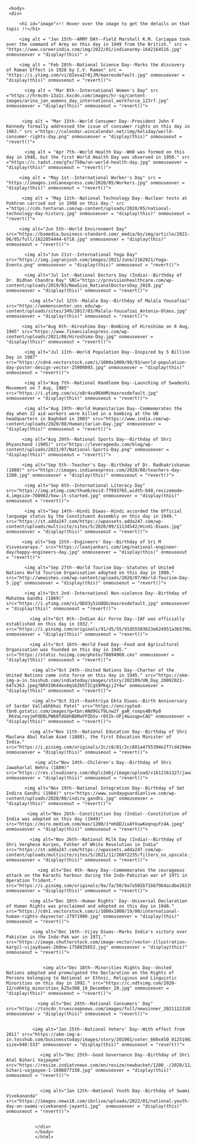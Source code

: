 <!DOCTYPE html> 
<html> 
<head> 
<title>My Sun Sign Infos</title> 
</head>
<script> 
function display(element){   
  document.getElementById('image').innerHTML =element.alt;
  } 
function revert(){  
  document.getElementById('image').innerHTML = "Hover over an image to get the details about it!! "; 
  }
</script> 
<style>  
#image{     
  width: 1300px; 
  height: 100px;
  border:10px ridge darkred ;
  background-color: honeydew; 
  background-repeat: no-repeat;
  color:navy;
  background-size: 100%;
  font-family: Didot;
     font-size: 150%;  
     line-height: 60px; 
     text-align: center; 
     } 
     img{  
     width: 125px;
     height: 125px;
     border-radius: 20%;
     }  
     </style>
     
     <body>
     <div>
       
         <h1 id="image">!! Hover over the image to get the details on that topic !!</h1>   
         
         <img alt = "Jan 15th--ARMY DAY--Field Marshall K.M. Cariappa took over the command of Army on this day in 1949 from the British." src = "https://www.careerindia.com/img/2022/01/indianarmy-1642164516.jpg" onmouseover = "display(this)" >
         
         <img alt = "Feb 28th--National Science Day--Marks the discovery of Raman Effect in 1928 by C.V. Raman" src = "https://i.ytimg.com/vi/QIevaZr8jJM/maxresdefault.jpg" onmouseover = "display(this)" onmouseout = "revert()"> 
         
           <img alt = "Mar 8th--International Women's Day" src ="https://hrmcdn-13a1c.kxcdn.com/images/hr-sg/content-images/arina_jan_womens_day_international_workforce_123rf.jpg"  onmouseover = "display(this)" onmouseout = "revert()"> 
           
           
          <img alt = "Mar 15th--World Consumer Day--President John F Kennedy formally addressed the issue of consumer rights on this day in 1963." src ="https://calendar.wincalendar.net/img/holiday/world-consumer-rights-day.png" onmouseover = "display(this)" onmouseout = "revert()"> 
          
           <img alt = "Apr 7th--World Health Day--WHO was formed on this day in 1948, but the first World Health Day was observed in 1950." src ="https://c.tadst.com/gfx/750w/un-world-health-day.jpg" onmouseover = "display(this)" onmouseout = "revert()"> 
           
         <img alt = "May 1st--International Worker's Day" src = "https://images.indianexpress.com/2020/05/Workers.jpg" onmouseover = "display(this)" onmouseout = "revert()"> 
         
          <img alt = "May 11th--National Technology Day--Nuclear tests at Pokhran carried out in 1998 on this day." src ="https://cdn.tentaran.com/wp-content/uploads/2020/05/national-technology-day-history.jpg" onmouseover = "display(this)" onmouseout = "revert()"> 
          
         <img alt="Jun 5th--World Environment Day" src="https://bsmedia.business-standard.com/_media/bs/img/article/2021-06/05/full/1622854444-6718.jpg" onmouseover = "display(this)" onmouseout = "revert()"> 
         
           <img alt="Jun 21st--International Yoga Day" src="https://img.jagranjosh.com/images/2021/June/2162021/Yoga-Events.png" onmouseover = "display(this)" onmouseout = "revert()"> 
           
           <img alt="Jul 1st--National Doctors Day (India)--Birthday of Dr. Bidhan Chandra Ray" SRC="https://provisionhealthcare.com/wp-content/uploads/2019/03/NewSize_NationalDoctorsDay_2019.jpg" onmouseover = "display(this)" onmouseout = "revert()"> 
           
             <img alt="Jul 12th--Malala Day--Birthday of Malala Yousafzai" src="https://womenscenter.unc.edu/wp-content/uploads/sites/349/2017/03/Malala-Yousafzai_Antonio-Olmos.jpg" onmouseover = "display(this)" onmouseout = "revert()">
             
          <img alt="Aug 6th--Hiroshima Day--Bombing of Hiroshima on 6 Aug, 1945" src="https://www.financialexpress.com/wp-content/uploads/2021/08/Hiroshima-Day.jpg" onmouseover = "display(this)" onmouseout = "revert()"> 
          
           <img alt="Jul 11th--World Population Day--Inspired by 5 Billion Day in 1987" src="https://cdn4.vectorstock.com/i/1000x1000/98/93/world-population-day-poster-design-vector-25909893.jpg" onmouseover = "display(this)" onmouseout = "revert()"> 
           
           <img alt="Aug 7th--National Handloom Day--Launching of Swadeshi Movement on 7 Aug, 1905" src="https://i.ytimg.com/vi/o8r4xa96kHM/maxresdefault.jpg"  onmouseover = "display(this)" onmouseout = "revert()"> 
           
           <img alt="Aug 19th--World Humanitarian Day--Commemorates the day when 22 aid workers were killed in a bombing at the UN headquarters in Baghdad in 2003" src="https://www.india.com/wp-content/uploads/2020/08/Humanitarian-Day.jpg" onmouseover = "display(this)" onmouseout = "revert()"> 
           
          <img alt="Aug 29th--National Sports Day--Birthday of Shri Dhyanchand (1905)" src="https://leverageedu.com/blog/wp-content/uploads/2021/07/National-Sports-Day.png" onmouseover = "display(this)" onmouseout = "revert()"> 
          
          <img alt="Sep 5th--Teacher's Day--Birthday of Dr. Radhakrishanan (1888)" src="https://images.indianexpress.com/2020/08/teachers-day-1200.jpg" onmouseover = "display(this)" onmouseout = "revert()"> 
          
           <img alt="Sep 8th--International Literacy Day" src="https://img.etimg.com/thumb/msid-77993765,width-640,resizemode-4,imgsize-708902/how-it-started.jpg" onmouseover = "display(this)" onmouseout = "revert()">
           
           <img alt="Sep 14th--Hindi Diwas--Hindi accorded the Official language status by the Constituent Assembly on this day in 1949." src="https://st.adda247.com/https://wpassets.adda247.com/wp-content/uploads/multisite/sites/5/2020/09/11134542/Hindi-Diwas.jpg" onmouseover = "display(this)" onmouseout = "revert()">
           
          <img alt="Sep 15th--Engineers' Day--Birthday of Sri M Visvesvaraya." src="https://loanjankari.com/img/national-engineer-day/happy-engineers-day.jpg" onmouseover = "display(this)" onmouseout = "revert()"> 
          
           <img alt="Sep 27th--World Tourism Day--Statutes of United Nations World Tourism Organisation adopted on this day in 1980." src="http://wewishes.com/wp-content/uploads/2020/07/World-Tourism-Day-5.jpg" onmouseover = "display(this)" onmouseout = "revert()"> 
           
           <img alt="Oct 2nd--International Non-violence Day--Birthday of Mahatma Gandhi (1869)" src="https://i.ytimg.com/vi/ODd3y5iUQQU/maxresdefault.jpg" onmouseover = "display(this)" onmouseout = "revert()"> 
           
             <img alt="Oct 8th--Indian Air Force Day--IAF was officially established on this day in 1932." src="https://i.pinimg.com/originals/91/d5/55/91d55503623e624951a3b579b2244786.jpg" onmouseover = "display(this)" onmouseout = "revert()">
             
             <img alt="Oct 16th--World Food Day--Food and Agricultural Organisation was founded on this day in 1945." src="https://static.toiimg.com/photo/78694960.cms" onmouseover = "display(this)" onmouseout = "revert()"> 
             
              <img alt="Oct 24th--United Nations Day--Charter of the United Nations came into force on this day in 1945." src="https://akm-img-a-in.tosshub.com/indiatoday/images/story/202109/UN_Day_20092021-647x363.jpeg?BRXIOK44xx0q16Z6hTICgS9PKqij2Y4w" onmouseover = "display(this)" onmouseout = "revert()"> 
              
              <img alt="Oct 31st--Rashtriya Ekta Diwas--Birth Anniversary of Sardar Vallabhbhai Patel" src="https://encrypted-tbn0.gstatic.com/images?q=tbn:ANd9GcT9Lnw2f_gaR_ronps4BrRy0 _RkVaLroyjmFODBLPW68TdGbhBbMaFPZbSv-r05Ik-UFj4&usqp=CAU" onmouseover = "display(this)" onmouseout = "revert()"> 
              
             <img alt="Nov 11th--National Education Day--Birthday of Shri Maulana Abul Kalam Azad (1888), the first Education Minister of India." src="https://i.pinimg.com/originals/2c/c8/81/2cc881a4755394e2f7cd4294ee10146d.png" onmouseover = "display(this)" onmouseout = "revert()">
             
               <img alt="Nov 14th--Children's Day--Birthday of Shri Jawaharlal Nehru (1889)" src="https://res.cloudinary.com/dkplc2mbj/image/upload/v1612161327/jawahar_lal_nehru_843f597724.jpg" onmouseover = "display(this)" onmouseout = "revert()">
               
           <img alt="Nov 19th--National Integration Day--Birthday of Smt Indira Gandhi (1984)" src="https://www.sundayguardianlive.com/wp-content/uploads/2020/08/indira_gandhi.jpg" onmouseover = "display(this)" onmouseout = "revert()"> 
           
            <img alt="Nov 26th--Constitution Day (India)--Constitution of India was adopted on this day (1949)" src="https://miro.medium.com/max/1200/1*mhDDJixAYVuwKeqnqufz4A.jpeg" onmouseover = "display(this)" onmouseout = "revert()"> 
            
             <img alt="Nov 26th--National Milk Day (India)--Birthday of Shri Verghese Kurien, Father of White Revolution in India" src="https://st.adda247.com/https://wpassets.adda247.com/wp-content/uploads/multisite/sites/5/2021/11/26072235/filters_no_upscale.jpg" onmouseover = "display(this)" onmouseout = "revert()"> 
             
                <img alt="Dec 4th--Navy Day--Commemorates the courageous attack on the Karachi harbour during the Indo-Pakistan war of 1971 in Operation Trident." src="https://i.pinimg.com/originals/9a/7a/50/9a7a502b71bb79b4acdbe26139e622fe.jpg" onmouseover = "display(this)" onmouseout = "revert()"> 
                
             <img alt="Dec 10th--Human Rights' Day--Universal Declaration of Human Rights was proclaimed and adopted on this day in 1948." src="https://cdn1.vectorstock.com/i/1000x1000/19/00/international-human-rights-dayvector-27971900.jpg" onmouseover = "display(this)" onmouseout = "revert()"> 
             
              <img alt="Dec 16th--Vijay Diwas--Marks India's victory over Pakistan in the Indo-Pak war in 1971." src="https://image.shutterstock.com/image-vector/vector-illustration-kargil-vijaydiwas-260nw-1758835652.jpg" onmouseover = "display(this)" onmouseout = "revert()"> 
              
              
                  <img alt="Dec 18th--Minorities Rights Day--United Nations adopted and promulgated the Declaration on the Rights of Persons belonging to National or Ethnic, Religious and Linguistic Minorities on this day in 1992." src="https://c.ndtvimg.com/2020-12/cmhktp_minorities_625x300_18_December_20.jpg" onmouseover = "display(this)" onmouseout = "revert()"> 
                  
                <img alt="Dec 24th--National Consumers' Day" src="https://tsncdn.truescoopnews.com/images/full/newsinner_20211223103910_1.jpg" onmouseover = "display(this)" onmouseout = "revert()"> 
                
                
              <img alt="Jan 25th--National Voters' Day--With effect from 2011" src="https://akm-img-a-in.tosshub.com/businesstoday/images/story/201901/voter_660x450_012519023507.jpg?size=948:533" onmouseover = "display(this)" onmouseout = "revert()"> 
              
                 <img alt="Dec 25th--Good Governance Day--Birthday of Shri Atal Bihari Vajpayee" src="https://resize.indiatvnews.com/en/resize/newbucket/1200_-/2020/12/atal-bihari-vajpayee-1-1608877150.jpg" onmouseover = "display(this)" onmouseout = "revert()">
                 
                 
                 <img alt="Jan 12th--National Youth Day--Birthday of Swami Vivekananda" src="https://images.news18.com/ibnlive/uploads/2022/01/national-youth-day-on-swami-vivekanand-jayanti.jpg"  onmouseover = "display(this)" onmouseout = "revert()">
                 
                 
               </div>  
               </body> 
               </html>
